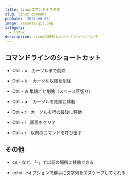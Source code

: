```yaml
---
title: linuxコマンド小ネタ集 
slug: linux command
pubDate: '2024-08-05'
image: /assets/git.png
category:
  - linux
description: Linuxの便利なショートカットについて
---
```




## コマンドラインのショートカット
- Ctrl + u　カーソルまで削除
-  Ctrl + k  　カーソル以降を削除
- Ctrl + w 	単語ごと削除（スペース区切り）

- Ctrl + a 　カーソルを先頭に移動

- Ctrl + r　カーソルを行の最後に移動

- Ctrl + l　画面をクリア

- Ctrl + r　以前のコマンドを呼び出す

## その他
- cd - など、「-」で以前の場所に移動できる

- echo -eオプションで勝手に文字列をエスケープしてくれる